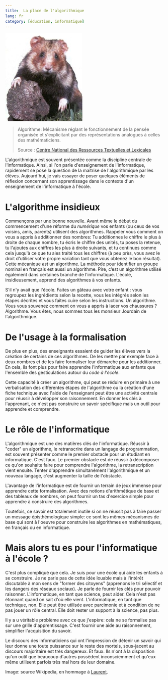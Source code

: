 ```yaml
---
title:  La place de l'algorithmique
lang: fr
category: [éducation, informatique]
---
```


<img src="/images/hamster.jpg" alt="Une image de hamster, pour le plaisir d'embruns" />

> Algorithme: Mécanisme réglant le fonctionnement de la pensée organisée et
> s'explicitant par des représentations analogues à celles des mathématiciens.
>
> Source : [Centre National des Ressources Textuelles et
> Lexicales](http://www.cnrtl.fr/lexicographie/algorithme)

L'algorithmique est souvent présentée comme la discipline centrale de
l'informatique. Ainsi, si l'on parle d'enseignement de l'informatique,
rapidement se pose la question de la maîtrise de l'algorithmique par les élèves.
Aujourd'hui, je vais essayer de poser quelques éléments de réflexion concernant
son apprentissage dans le contexte d'un enseignement de l'informatique à
l'école.

# L'algorithme insidieux

Commençons par une bonne nouvelle. Avant même le début du commencement d'une
réforme du _numérique_ vos enfants (ou ceux de vos voisins, amis, parents)
utilisent des algorithmes. Rappeler vous comment on vous a appris à additionner
des nombres: Tu additionnes le chiffre le plus à droite de chaque nombre, tu
écris le chiffre des unités, tu poses la retenue, tu l'ajoutes aux chiffres
les plus à droite suivants, et tu continues comme cela jusqu'à ce que tu aies
traité tous les chiffres (à peu près, vous avez le droit d'utiliser votre propre
variation tant que vous obtenez le bon résultat). Cette mécanique *est* un
algorithme. La méthode pour identifier un groupe nominal en français est aussi
un algorithme. Pire, c’est un algorithme utilisé également dans certaines
branche de l'informatique. L'école, insidieusement, apprend des algorithmes à
vos enfants.

S'il n'y avait que l'école. Faites un gâteau avec votre enfant : vous regroupez
les ingrédients selon la recette, vous les intégrés selon les étapes décrites et
vous faites cuire selon les instructions. Un algorithme. Vous vous souvenez
comment on vous a appris à lacer vos chaussures ? Algorithme. Vous êtes, nous
sommes  tous les monsieur Jourdain de l'algorithmique.

# De l'usage à la formalisation

De plus en plus, des enseignants essaient de guider les élèves vers la création
de certains de ces algorithmes. De les mettre par exemple face à deux nombres et
de les faire formaliser leur démarche pour les additionner. En cela, ils font
plus pour faire apprendre l'informatique aux enfants que l'ensemble des
gesticulations autour du *code à l'école*.

Cette capacité à créer un algorithme, qui peut se réduire en primaire à une
verbalisation des différentes étapes de l'algorithme ou la création d'une fiche
technique avec l'aide de l'enseignant peut être une activité centrale pour
réussir à développer son raisonnement. En donner les clés à l'apprenant, ce
n'est pas construire un savoir spécifique mais un outil pour apprendre et
comprendre.

# Le rôle de l'informatique

L'algorithmique est une des matières clés de l'informatique. Réussir à "coder"
un algorithme, le retranscrire dans un langage de programmation, est souvent
présenter comme le premier obstacle pour un étudiant en informatique. C'est
faux. Le premier obstacle est de réussir à décomposer ce qu'on souhaite faire
pour comprendre l'algorithme, la retranscription vient ensuite. Tenter
d'apprendre simultanément l'algorithmique et un nouveau langage, c'est augmenter
la taille de l'obstacle.

L'avantage de l'informatique est de fournir un terrain de jeux immense pour
apprendre cette formalisation. Avec des notions d'arithmétique de base et des
tableaux de nombres, on peut fournir un tas d'exercice simple pour apprendre à
construire des algorithmes.

Toutefois, ce savoir est totalement inutile si on ne réussit pas à faire passer
un message épisthémologique simple: ce sont les mêmes mécanismes de base qui
sont à l'oeuvre pour construire les algorithmes en mathématiques, en français ou
en informatique.

# Mais alors tu es pour l'informatique à l'école ?

C'est plus compliqué que cela. Je suis pour une école qui aide les enfants à se
construire. Je ne parle pas de cette idée louable mais à l'intérêt discutable à
mon sens de "former des citoyens" (apprenons le tri sélectif et les dangers des
réseaux sociaux). Je parle de fournir les clés pour pouvoir raisonner.
L'informatique, en tant que science, peut aider. Cela n'est pas étonnant quand on
sait d'où elle vient. L'informatique, en tant que technique, non. Elle peut être
utilisée avec parcimonie et à condition de ne pas jouer un rôle central. Elle doit
rester un support à la science, pas plus.

Il y a u véritable problème avec ce que j'espère: cela ne se formalise pas sur
une grille d'apprentissage. C'est fournir une aide au raisonnement, simplifier
l'acquisition du savoir.

Le discours des informaticiens qui ont l'impression de détenir un savoir qui
leur donne une toute puissance sur le reste des mortels, sous-jacent au discours
majoritaire est très dangereux. Et faux. Ils n'ont à la disposition qu'un outil
que beaucoup d'autres possèdent inconsciemment et qu'eux même utilisent parfois
très mal hors de leur domaine.

Image: source Wikipedia, en hommage à [Laurent](http://embruns.net/).
